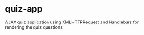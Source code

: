 # quiz-app
AJAX quiz application using XMLHTTPRequest and Handlebars for rendering the quiz questions
